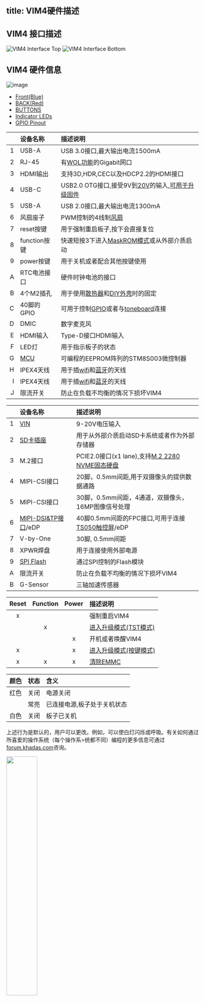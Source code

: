 title: VIM4硬件描述
---

## VIM4 接口描述

![VIM4 Interface Top](/linux/images/vim4/vim4_interfaces_top.png)
![VIM4 Interface Bottom](/linux/images/vim4/vim4_interfaces_bottom.png)

## VIM4 硬件信息

![image](/linux/images/vim4/vim4_circle_labels.png)

<ul class="nav nav-tabs" id="myTab" role="tablist">
  <li class="nav-item" role="presentation">
    <a class="nav-link active" id="front-tab" data-toggle="tab" href="#front-vim4" role="tab" aria-controls="front" aria-selected="true">Front(Blue)</a>
  </li>
  <li class="nav-item" role="presentation">
    <a class="nav-link" id="back-tab" data-toggle="tab" href="#back-vim4" role="tab" aria-controls="back" aria-selected="false">BACK(Red)</a>
  </li>
  <li class="nav-item" role="presentation">
    <a class="nav-link" id="button-tab" data-toggle="tab" href="#button-vim4" role="tab" aria-controls="button" aria-selected="false">BUTTONS</a>
  </li>
  <li class="nav-item" role="presentation">
    <a class="nav-link" id="led-tab" data-toggle="tab" href="#led-vim4" role="tab" aria-controls="led" aria-selected="false">Indicator LEDs</a>
  </li>
  <li class="nav-item" role="presentation">
    <a class="nav-link" id="gpio-tab" data-toggle="tab" href="#gpio-vim4" role="tab" aria-controls="gpio" aria-selected="false">GPIO Pinout</a>
  </li>
</ul>
<div class="tab-content" id="myTabContent">
<div class="tab-pane fade show active" id="front-vim4" role="tabpanel" aria-labelledby="front-tab">

||设备名称|描述说明|
|---:|:---|:---|
|1|USB-A|USB 3.0接口,最大输出电流1500mA|
|2|RJ-45|有[WOL功能](Wol.html)的Gigabit网口|
|3|HDMI输出|支持3D,HDR,CEC以及HDCP2.2的HDMI接口|
|4|USB-C|USB2.0 OTG接口,接受9V到[20V](https://www.khadas.com/product-page/usb-c-24w-adapter)的输入,[可用于升级固件](InstallOsIntoEmmc.html)|
|5|USB-A|USB 2.0接口,最大输出电流1300mA|
|6|风扇座子|PWM控制的4线制[风扇](https://www.khadas.com/product-page/3705-cooling-fan)|
|7|reset按键|用于强制重启板子,按下会直接复位|
|8|function按键|快速短按3下进入[MaskROM模式](BootIntoUpgradeMode.html)或从外部介质启动|
|9|power按键|用于关机或者配合其他按键使用|
|A|RTC电池接口|硬件时钟电池的接口|
|B|4个M2插孔|用于使用[散热器](https://www.khadas.com/product-page/new-vim-heatsink)和[DIY外壳](https://www.khadas.com/product-page/diy-case)时的固定|
|C|40脚的GPIO|可用于控制[GPIO](Gpio.html)或者与[toneboard](https://www.khadas.com/product-page/tone-board)连接|
|D|DMIC|数字麦克风|
|E|HDMI输入|Type-D接口HDMI输入|
|F|LED灯|用于指示板子的状态|
|G|[MCU](KbiGuidance.html)|可编程的EEPROM阵列的STM8S003微控制器|
|H|IPEX4天线|用于插[wifi](Wifi.html)和[蓝牙](Bluetooth.html)的天线|
|I|IPEX4天线|用于插[wifi](Wifi.html)和[蓝牙](Bluetooth.html)的天线|
|J|限流开关|防止在负载不均衡的情况下损坏VIM4|

</div>
<div class="tab-pane fade" id="back-vim4" role="tabpanel" aria-labelledby="back-tab">

||设备名称|描述说明|
|---:|:---|:---|
|1|[VIN](https://www.khadas.com/product-page/vin-to-vin-cable)|9-20V电压输入|
|2|[SD卡插座](BootFromExtMedia.html)|用于从外部介质启动SD卡系统或者作为外部存储器|
|3|M.2接口|PCIE2.0接口(x1 lane),支持[M.2 2280 NVME固态硬盘]()|
|4|MIPI-CSI接口|20脚，0.5mm间距,用于双摄像头的提供数据通路|
|5|MIPI-CSI接口|30脚，0.5mm间距，4通道，双摄像头，16MP图像信号处理|
|6|[MIPI-DSI&TP接口](TS050.html)/eDP|40脚0.5mm间距的FPC接口,可用于连接[TS050触控屏](https://www.khadas.com/product-page/ts050-touchscreen)/eDP|
|7|V-by-One|30脚, 0.5mm间距|
|8|XPWR焊盘|用于连接使用外部电源|
|9|[SPI Flash](BootFromSpiFlash.html)|通过SPI控制的Flash模块|
|A|限流开关|防止在负载不均衡的情况下损坏VIM4|
|B|G-Sensor|三轴加速传感器|

</div>
<div class="tab-pane fade" id="button-vim4" role="tabpanel" aria-labelledby="button-tab">

|Reset|Function|Power|描述说明|
|:---:|:---:|:---:|:---|
|x|||强制重启VIM4|
||x||[进入升级模式(TST模式)](BootIntoUpgradeMode.html)|
|||x|开机或者唤醒VIM4|
|x||x|[进入升级模式(按键模式)](BootIntoUpgradeMode.html)|
|x|x|x|[清除EMMC](EraseEmmc.html)|

</div>
<div class="tab-pane fade" id="led-vim4" role="tabpanel" aria-labelledby="led-tab">

|颜色|状态|含义|
|---:|:---:|:---|
|红色|关闭|电源关闭|
||常亮|已连接电源,板子处于关机状态|
|白色|关闭|板子已关机|

上述行为是默认的，用户可以更改。例如，可以使白灯闪烁或呼吸。有关如何通过所喜爱的操作系统（每个操作系>统都不同）编程的更多信息可通过[forum.khadas.com](https://forum.khadas.com)咨询。
</div>
<div class="tab-pane fade" id="gpio-vim4" role="tabpanel" aria-labelledby="gpio-tab">

<img src="{{ system }}/linux/images/vim4/vim4_gpio.png" width="40%" height="40%" >

</div>
</div>












